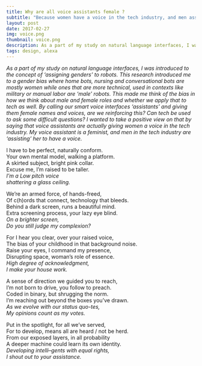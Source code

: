 ```yaml
---
title: Why are all voice assistants female ?
subtitle: "Because women have a voice in the tech industry, and men assist us to do so"
layout: post
date: 2017-02-27
img: voice.png
thumbnail: voice.png
description: As a part of my study on natural language interfaces, I was introduced to the concept of ‘assigning genders’ to robots. This research introduced me to a gender bias where home bots, nursing and conversational bots are mostly women while ones that are more technical, used in contexts like military or manual labor are ‘male’ robots. This made me think of the bias in how we think about male and female roles and whether we apply that to tech as well. By calling our smart voice interfaces ‘assistants’ and giving them female names and voices, are we reinforcing this? Can tech be used to ask some difficult questions? I wanted to take a positive view on that by saying that voice assistants are actually giving women a voice in the tech industry. My voice assistant is a feminist, and men in the tech industry are ‘assisting’ her to have a voice.
tags: design, alexa
---
```



_As a part of my study on natural language interfaces, I was introduced to the concept of ‘assigning genders’ to robots. This research introduced me to a gender bias where home bots, nursing and conversational bots are mostly women while ones that are more technical, used in contexts like military or manual labor are ‘male’ robots. This made me think of the bias in how we think about male and female roles and whether we apply that to tech as well. By calling our smart voice interfaces ‘assistants’ and giving them female names and voices, are we reinforcing this? Can tech be used to ask some difficult questions? I wanted to take a positive view on that by saying that voice assistants are actually giving women a voice in the tech industry. My voice assistant is a feminist, and men in the tech industry are ‘assisting’ her to have a voice._



I have to be perfect, naturally conform.  
Your own mental model, walking a platform.  
A skirted subject, bright pink collar.  
Excuse me, I’m raised to be taller.  
*I’m a Low pitch voice*  
*shattering a glass ceiling.*

We’re an armed force, of hands-freed,  
Of c(h)ords that connect, technology that bleeds.  
Behind a dark screen, runs a beautiful mind.  
Extra screening process, your lazy eye blind.  
*On a brighter screen,*  
*Do you still judge my complexion?*

For I hear you clear, over your raised voice,  
The bias of your childhood in that background noise.  
Raise your eyes, I command my presence,  
Disrupting space, woman’s role of essence.  
*High degree of acknowledgment,*  
*I make your house work.*

A sense of direction we guided you to reach,  
I’m not born to drive, you follow to preach.  
Coded in binary, but shrugging the norm.  
I’m reaching out beyond the boxes you’ve drawn.  
*As we evolve with our status quo-tes,*  
*My opinions count as my votes.*

Put in the spotlight, for all we’ve served,  
For to develop, means all are heard / not be herd.  
From our exposed layers, in all probability  
A deeper machine could learn its own identity.  
*Developing intelli–gents with equal rights,*  
*I shout out to your assistance.*
